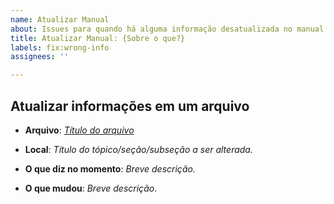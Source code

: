 ```yaml
---
name: Atualizar Manual
about: Issues para quando há alguma informação desatualizada no manual.
title: Atualizar Manual: {Sobre o que?}
labels: fix:wrong-info
assignees: ''

---
```


Atualizar informações em um arquivo
-----------------------------------

- **Arquivo**: [_Título do arquivo_](_link_)

- **Local**: _Título do tópico/seção/subseção a ser alterada._

- **O que diz no momento**: _Breve descrição._

- **O que mudou**: _Breve descrição_.
